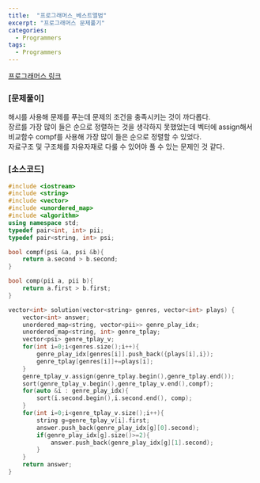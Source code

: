 ```yaml
---
title:  "프로그래머스_베스트앨범"
excerpt: "프로그래머스 문제풀기"
categories:
  - Programmers
tags:
  - Programmers
---
```

[프로그래머스 링크](https://programmers.co.kr/learn/courses/30/lessons/42579)
### [문제풀이]
해시를 사용해 문제를 푸는데 문제의 조건을 충족시키는 것이 까다롭다.  
장르를 가장 많이 들은 순으로 정렬하는 것을 생각하지 못했었는데 벡터에 assign해서 비교함수 compf를 사용해 가장 많이 들은 순으로 정렬할 수 있었다.  
자료구조 및 구조체를 자유자재로 다룰 수 있어야 풀 수 있는 문제인 것 같다.
### [소스코드]
~~~cpp
#include <iostream>
#include <string>
#include <vector>
#include <unordered_map>
#include <algorithm>
using namespace std;
typedef pair<int, int> pii;
typedef pair<string, int> psi;

bool compf(psi &a, psi &b){
    return a.second > b.second;
}

bool comp(pii a, pii b){
    return a.first > b.first;
}

vector<int> solution(vector<string> genres, vector<int> plays) {
    vector<int> answer;
    unordered_map<string, vector<pii>> genre_play_idx;
    unordered_map<string, int> genre_tplay;
    vector<psi> genre_tplay_v;
    for(int i=0;i<genres.size();i++){
        genre_play_idx[genres[i]].push_back({plays[i],i});
        genre_tplay[genres[i]]+=plays[i];
    }
    genre_tplay_v.assign(genre_tplay.begin(),genre_tplay.end());
    sort(genre_tplay_v.begin(),genre_tplay_v.end(),compf);
    for(auto &i : genre_play_idx){
        sort(i.second.begin(),i.second.end(), comp);
    }
    for(int i=0;i<genre_tplay_v.size();i++){
        string g=genre_tplay_v[i].first;
        answer.push_back(genre_play_idx[g][0].second);
        if(genre_play_idx[g].size()>=2){
            answer.push_back(genre_play_idx[g][1].second);
        }
    }
    return answer;
}
~~~